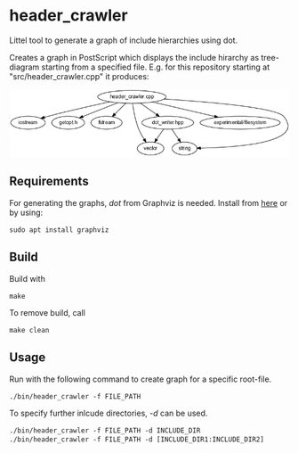 # header_crawler

Littel tool to generate a graph of include hierarchies using dot.

Creates a graph in PostScript which displays the include hirarchy as tree-diagram starting from a specified file. 
E.g. for this repository starting at "src/header_crawler.cpp" it produces:

![header_crawler example result](imgs/headers.jpg)

## Requirements

For generating the graphs, _dot_ from Graphviz is needed. Install from [here](https://graphviz.org/download/) or by using:

	sudo apt install graphviz

## Build

Build with

	make
	
To remove build, call

	make clean
	
## Usage

Run with the following command to create graph for a specific root-file.

	./bin/header_crawler -f FILE_PATH
	
To specify further inlcude directories, _-d_ can be used.

	./bin/header_crawler -f FILE_PATH -d INCLUDE_DIR
	./bin/header_crawler -f FILE_PATH -d [INCLUDE_DIR1:INCLUDE_DIR2]

